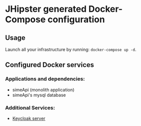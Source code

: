 # JHipster generated Docker-Compose configuration

## Usage

Launch all your infrastructure by running: `docker-compose up -d`.

## Configured Docker services

### Applications and dependencies:

- simeApi (monolith application)
- simeApi's mysql database

### Additional Services:

- [Keycloak server](http://localhost:9080)
